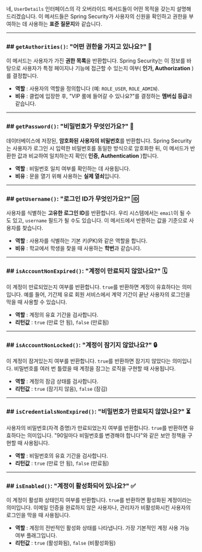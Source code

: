 네, `UserDetails` 인터페이스의 각 오버라이드 메서드들이 어떤 목적을 갖는지 설명해 드리겠습니다. 이 메서드들은 Spring Security가 사용자의 신원을 확인하고 권한을 부여하는 데 사용하는 **표준 질문지**와 같습니다.

---

### ## `getAuthorities()`: "어떤 권한을 가지고 있나요?" 📜

이 메서드는 사용자가 가진 **권한 목록**을 반환합니다. Spring Security는 이 정보를 바탕으로 사용자가 특정 페이지나 기능에 접근할 수 있는지 여부( **인가, Authorization** )를 결정합니다.

* **역할** : 사용자의 역할을 정의합니다 (예: `ROLE_USER`, `ROLE_ADMIN`).
* **비유** : 클럽에 입장한 후, "VIP 룸에 들어갈 수 있나요?"를 결정하는 **멤버십 등급**과 같습니다.

---

### ## `getPassword()`: "비밀번호가 무엇인가요?" 🔑

데이터베이스에 저장된, **암호화된 사용자의 비밀번호**를 반환합니다. Spring Security는 사용자가 로그인 시 입력한 비밀번호를 동일한 방식으로 암호화한 뒤, 이 메서드가 반환한 값과 비교하여 일치하는지 확인( **인증, Authentication** )합니다.

* **역할** : 비밀번호 일치 여부를 확인하는 데 사용됩니다.
* **비유** : 문을 열기 위해 사용하는 **실제 열쇠**입니다.

---

### ## `getUsername()`: "로그인 ID가 무엇인가요?" 🆔

사용자를 식별하는 **고유한 로그인 ID**를 반환합니다. 우리 시스템에서는 `email`이 될 수도 있고, `username` 필드가 될 수도 있습니다. 이 메서드에서 반환하는 값을 기준으로 사용자를 찾습니다.

* **역할** : 사용자를 식별하는 기본 키(PK)와 같은 역할을 합니다.
* **비유** : 학교에서 학생을 찾을 때 사용하는 **학번**과 같습니다.

---

### ## `isAccountNonExpired()`: "계정이 만료되지 않았나요?" 🗓️

이 계정이 만료되었는지 여부를 반환합니다. `true`를 반환하면 계정이 유효하다는 의미입니다. 예를 들어, 기간제 유료 회원 서비스에서 계약 기간이 끝난 사용자의 로그인을 막을 때 사용할 수 있습니다.

* **역할** : 계정의 유효 기간을 검사합니다.
* **리턴값** : `true` (만료 안 됨), `false` (만료됨)

---

### ## `isAccountNonLocked()`: "계정이 잠기지 않았나요?" 🔒

이 계정이 잠겨있는지 여부를 반환합니다. `true`를 반환하면 잠기지 않았다는 의미입니다. 비밀번호를 여러 번 틀렸을 때 계정을 잠그는 로직을 구현할 때 사용됩니다.

* **역할** : 계정의 잠금 상태를 검사합니다.
* **리턴값** : `true` (잠기지 않음), `false` (잠김)

---

### ## `isCredentialsNonExpired()`: "비밀번호가 만료되지 않았나요?" ⏳

사용자의 비밀번호(자격 증명)가 만료되었는지 여부를 반환합니다. `true`를 반환하면 유효하다는 의미입니다. "90일마다 비밀번호를 변경해야 합니다"와 같은 보안 정책을 구현할 때 사용됩니다.

* **역할** : 비밀번호의 유효 기간을 검사합니다.
* **리턴값** : `true` (만료 안 됨), `false` (만료됨)

---

### ## `isEnabled()`: "계정이 활성화되어 있나요?" ✅

이 계정이 활성화 상태인지 여부를 반환합니다. `true`를 반환하면 활성화된 계정이라는 의미입니다. 이메일 인증을 완료하지 않은 사용자나, 관리자가 비활성화시킨 사용자의 로그인을 막을 때 사용됩니다.

* **역할** : 계정의 전반적인 활성화 상태를 나타냅니다. 가장 기본적인 계정 사용 가능 여부 플래그입니다.
* **리턴값** : `true` (활성화됨), `false` (비활성화됨)
